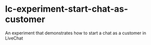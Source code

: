 # lc-experiment-start-chat-as-customer
An experiment that demonstrates how to start a chat as a customer in LiveChat
